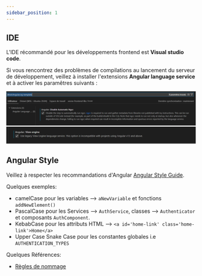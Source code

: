 ```yaml
---
sidebar_position: 1
---
```


## IDE

L'IDE récommandé pour les développements frontend est **Visual studio code**.

Si vous rencontrez des problèmes de compilations au lancement du serveur de développement, veillez à installer l'extensions **Angular language service** et à activer les paramêtres suivants :

![Option 1](./img/als-1.png)
![Option 2](./img/als-2.png)

## Angular Style

Veillez à respecter les recommandations d'Angular [Angular Style Guide](https://angular.io/guide/styleguide).

Quelques exemples:

- camelCase pour les variables --> `aNewVariable` et fonctions `addNewElement()`
- PascalCase pour les Services --> `AuthService`, classes --> `Authenticator` et composants `AuthComponent`.
- KebabCase pour les attributs HTML --> `<a id='home-link' class='home-link'>Home</a>`
- Upper Case Snake Case pour les constantes globales i.e `AUTHENTICATION_TYPES`

Quelques Références:

- [Règles de nommage](https://deviq.com/naming-things/)